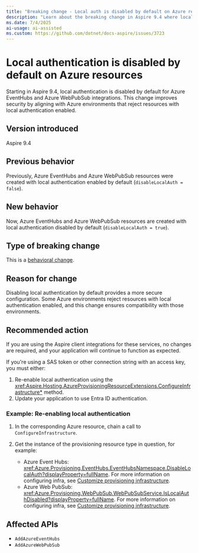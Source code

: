 ```yaml
---
title: "Breaking change - Local auth is disabled by default on Azure resources"
description: "Learn about the breaking change in Aspire 9.4 where local authentication is disabled by default for certain Azure resources."
ms.date: 7/4/2025
ai-usage: ai-assisted
ms.custom: https://github.com/dotnet/docs-aspire/issues/3723
---
```


# Local authentication is disabled by default on Azure resources

Starting in Aspire 9.4, local authentication is disabled by default for Azure EventHubs and Azure WebPubSub integrations. This change improves security by aligning with Azure environments that reject resources with local authentication enabled.

## Version introduced

Aspire 9.4

## Previous behavior

Previously, Azure EventHubs and Azure WebPubSub resources were created with local authentication enabled by default (`disableLocalAuth = false`).

## New behavior

Now, Azure EventHubs and Azure WebPubSub resources are created with local authentication disabled by default (`disableLocalAuth = true`).

## Type of breaking change

This is a [behavioral change](../categories.md#behavioral-change).

## Reason for change

Disabling local authentication by default provides a more secure configuration. Some Azure environments reject resources with local authentication enabled, and this change ensures compatibility with those environments.

## Recommended action

If you are using the Aspire client integrations for these services, no changes are required, and your application will continue to function as expected.

If you're using a SAS token or other connection string with an access key, you must either:

1. Re-enable local authentication using the <xref:Aspire.Hosting.AzureProvisioningResourceExtensions.ConfigureInfrastructure*> method.
1. Update your application to use Entra ID authentication.

### Example: Re-enabling local authentication

1. In the corresponding Azure resource, chain a call to `ConfigureInfrastructure`.
1. Get the instance of the provisioning resource type in question, for example:

    - Azure Event Hubs: <xref:Azure.Provisioning.EventHubs.EventHubsNamespace.DisableLocalAuth?displayProperty=fullName>. For more information on configuring infra, see [Customize provisioning infrastructure](../../messaging/azure-event-hubs-integration.md#customize-provisioning-infrastructure).
    - Azure Web PubSub: <xref:Azure.Provisioning.WebPubSub.WebPubSubService.IsLocalAuthDisabled?displayProperty=fullName>. For more information on configuring infra, see [Customize provisioning infrastructure](../../messaging/azure-web-pubsub-integration.md#customize-provisioning-infrastructure).

## Affected APIs

- `AddAzureEventHubs`
- `AddAzureWebPubSub`
